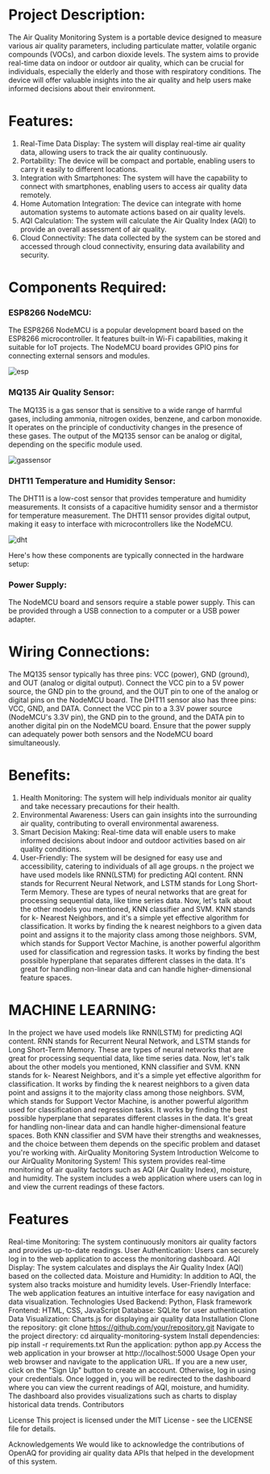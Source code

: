 
# Project Description:
The Air Quality Monitoring System is a portable device designed to measure various air quality parameters, including particulate matter, volatile organic compounds (VOCs), and carbon dioxide levels. The system aims to provide real-time data on indoor or outdoor air quality, which can be crucial for individuals, especially the elderly and those with respiratory conditions. The device will offer valuable insights into the air quality and help users make informed decisions about their environment.

# Features:
1. Real-Time Data Display: The system will display real-time air quality data, allowing users to track the air quality continuously.
2. Portability: The device will be compact and portable, enabling users to carry it easily to different locations.
3. Integration with Smartphones: The system will have the capability to connect with smartphones, enabling users to access air quality data remotely.
4. Home Automation Integration: The device can integrate with home automation systems to automate actions based on air quality levels.
5. AQI Calculation: The system will calculate the Air Quality Index (AQI) to provide an overall assessment of air quality.
6. Cloud Connectivity: The data collected by the system can be stored and accessed through cloud connectivity, ensuring data availability and security.

# Components Required:
### ESP8266 NodeMCU:
The ESP8266 NodeMCU is a popular development board based on the ESP8266 microcontroller. It features built-in Wi-Fi capabilities, making it suitable for IoT projects. The NodeMCU board provides GPIO pins for connecting external sensors and modules.

![esp](https://github.com/shivamuppal2318/air-quality-monitoring-/assets/156002273/c657d01a-79ca-4491-b035-5029ae20b72c)


### MQ135 Air Quality Sensor: 
The MQ135 is a gas sensor that is sensitive to a wide range of harmful gases, including ammonia, nitrogen oxides, benzene, and carbon monoxide. It operates on the principle of conductivity changes in the presence of these gases. The output of the MQ135 sensor can be analog or digital, depending on the specific module used.

![gassensor](https://github.com/shivamuppal2318/air-quality-monitoring-/assets/156002273/02783e06-abfa-4ec5-90a6-09adc19b0517)



### DHT11 Temperature and Humidity Sensor:
The DHT11 is a low-cost sensor that provides temperature and humidity measurements. It consists of a capacitive humidity sensor and a thermistor for temperature measurement. The DHT11 sensor provides digital output, making it easy to interface with microcontrollers like the NodeMCU.

![dht](https://github.com/shivamuppal2318/air-quality-monitoring-/assets/156002273/d11046a8-efdb-42dc-83df-c742e937696d)

Here's how these components are typically connected in the hardware setup:

### Power Supply:
The NodeMCU board and sensors require a stable power supply. This can be provided through a USB connection to a computer or a USB power adapter.

# Wiring Connections:

The MQ135 sensor typically has three pins: VCC (power), GND (ground), and OUT (analog or digital output). Connect the VCC pin to a 5V power source, the GND pin to the ground, and the OUT pin to one of the analog or digital pins on the NodeMCU board.
The DHT11 sensor also has three pins: VCC, GND, and DATA. Connect the VCC pin to a 3.3V power source (NodeMCU's 3.3V pin), the GND pin to the ground, and the DATA pin to another digital pin on the NodeMCU board.
Ensure that the power supply can adequately power both sensors and the NodeMCU board simultaneously.

# Benefits:
1. Health Monitoring: The system will help individuals monitor air quality and take necessary precautions for their health.
2. Environmental Awareness: Users can gain insights into the surrounding air quality, contributing to overall environmental awareness.
3. Smart Decision Making: Real-time data will enable users to make informed decisions about indoor and outdoor activities based on air quality conditions.
4. User-Friendly: The system will be designed for easy use and accessibility, catering to individuals of all age groups.
n the project we have used models like RNN(LSTM) for predicting AQI content. RNN stands for
Recurrent Neural Network, and LSTM stands for Long Short-Term Memory. These are types of neural
networks that are great for processing sequential data, like time series data.
Now, let's talk about the other models you mentioned, KNN classifier and SVM. KNN stands for k-
Nearest Neighbors, and it's a simple yet effective algorithm for classification. It works by finding the k
nearest neighbors to a given data point and assigns it to the majority class among those neighbors.
SVM, which stands for Support Vector Machine, is another powerful algorithm used for classification
and regression tasks. It works by finding the best possible hyperplane that separates different classes
in the data. It's great for handling non-linear data and can handle higher-dimensional feature spaces.

# MACHINE LEARNING:
In the project we have used models like RNN(LSTM) for predicting AQI content. RNN stands for
Recurrent Neural Network, and LSTM stands for Long Short-Term Memory. These are types of neural
networks that are great for processing sequential data, like time series data.
Now, let's talk about the other models you mentioned, KNN classifier and SVM. KNN stands for k-
Nearest Neighbors, and it's a simple yet effective algorithm for classification. It works by finding the k
nearest neighbors to a given data point and assigns it to the majority class among those neighbors.
SVM, which stands for Support Vector Machine, is another powerful algorithm used for classification
and regression tasks. It works by finding the best possible hyperplane that separates different classes
in the data. It's great for handling non-linear data and can handle higher-dimensional feature spaces.
Both KNN classifier and SVM have their strengths and weaknesses, and the choice between them
depends on the specific problem and dataset you're working with.
AirQuality Monitoring System
Introduction
Welcome to our AirQuality Monitoring System! This system provides real-time monitoring of air quality factors such as AQI (Air Quality Index), moisture, and humidity. The system includes a web application where users can log in and view the current readings of these factors.

# Features
Real-time Monitoring: The system continuously monitors air quality factors and provides up-to-date readings.
User Authentication: Users can securely log in to the web application to access the monitoring dashboard.
AQI Display: The system calculates and displays the Air Quality Index (AQI) based on the collected data.
Moisture and Humidity: In addition to AQI, the system also tracks moisture and humidity levels.
User-Friendly Interface: The web application features an intuitive interface for easy navigation and data visualization.
Technologies Used
Backend: Python, Flask framework
Frontend: HTML, CSS, JavaScript
Database: SQLite for user authentication
Data Visualization: Charts.js for displaying air quality data
Installation
Clone the repository: git clone https://github.com/your/repository.git
Navigate to the project directory: cd airquality-monitoring-system
Install dependencies: pip install -r requirements.txt
Run the application: python app.py
Access the web application in your browser at http://localhost:5000
Usage
Open your web browser and navigate to the application URL.
If you are a new user, click on the "Sign Up" button to create an account. Otherwise, log in using your credentials.
Once logged in, you will be redirected to the dashboard where you can view the current readings of AQI, moisture, and humidity.
The dashboard also provides visualizations such as charts to display historical data trends.
Contributors

License
This project is licensed under the MIT License - see the LICENSE file for details.

Acknowledgements
We would like to acknowledge the contributions of OpenAQ for providing air quality data APIs that helped in the development of this system.


